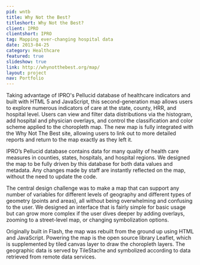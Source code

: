 ```yaml
---
pid: wntb
title: Why Not the Best?
titleshort: Why Not the Best?
client: IPRO
clientshort: IPRO
tag: Mapping ever-changing hospital data
date: 2013-04-25
category: Healthcare
featured: true
slideshow: true
link: http://whynotthebest.org/map/
layout: project
nav: Portfolio
---
```


Taking advantage of IPRO's Pellucid database of healthcare indicators and built with HTML 5 and JavaScript, this second-generation map allows users to explore numerous indicators of care at the state, county, HRR, and hospital level. Users can view and filter data distributions via the histogram, add hospital and physician overlays, and control the classification and color scheme applied to the choropleth map. The new map is fully integrated with the Why Not The Best site, allowing users to link out to more detailed reports and return to the map exactly as they left it.

IPRO’s Pellucid database contains data for many quality of health care measures in counties, states, hospitals, and hospital regions. We designed the map to be fully driven by this database for both data values and metadata. Any changes made by staff are instantly reflected on the map, without the need to update the code. 

The central design challenge was to make a map that can support any number of variables for different levels of geography and different types of geometry (points and areas), all without being overwhelming and confusing to the user. We designed an interface that is fairly simple for basic usage but can grow more complex if the user dives deeper by adding overlays, zooming to a street-level map, or changing symbolization options.

Originally built in Flash, the map was rebuilt from the ground up using HTML and JavaScript. Powering the map is the open source library Leaflet, which is supplemented by tiled canvas layer to draw the choropleth layers. The geographic data is served by TileStache and symbolized according to data retrieved from remote data services.